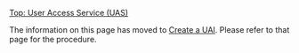 [Top: User Access Service (UAS)](User_Access_Service_UAS.md)

The information on this page has moved to [Create a UAI](Create_a_UAI.md). Please refer to that page for the procedure.
